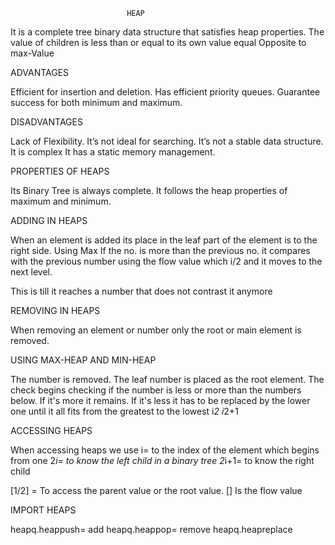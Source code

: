 
                              HEAP
                              
It is a complete tree binary data structure that satisfies heap properties.
The value of children is less than or equal to its own value equal
Opposite to max-Value

ADVANTAGES 

Efficient for insertion and deletion.
Has efficient priority queues.
Guarantee success for both minimum and maximum.



DISADVANTAGES

Lack of Flexibility.
It’s not ideal for searching.
It’s not a stable data structure.
It is complex
It has a static memory management.


PROPERTIES OF HEAPS

Its Binary Tree is always complete.
It follows the heap properties of maximum and minimum.


ADDING IN HEAPS
 

When an element is added its place in the leaf part of the element is to the right side.
Using Max
 If the no. is more than the previous no. it  compares with the previous number using the flow value which
i/2  and it moves to the next level.

This is till it reaches a number that does not contrast it anymore


REMOVING IN HEAPS

When removing an element or number only the root or main element is removed.

 USING MAX-HEAP AND MIN-HEAP
 
The number is removed.
The leaf number  is placed as the root element.
The check begins checking if the number is less or more than the numbers below.
If it's more it remains.
If it's less it has to be replaced by the lower one until it all  fits from the greatest to the lowest
i*2
i*2+1

ACCESSING HEAPS

When accessing heaps we use
i= to the index of the element which begins from one
2*i=  to know the left child in a binary tree
2*i+1= to know the right child 

[1/2] = To access the parent value or the root value.   []
Is the flow value

IMPORT HEAPS

heapq.heappush= add
heapq.heappop= remove
heapq.heapreplace
